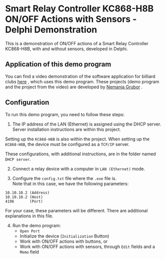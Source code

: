 # Smart Relay Controller KC868-H8B ON/OFF Actions with Sensors - Delphi Demonstration
This is a demonstration of ON/OFF actions of a Smart Relay Controller KC868-H8B, with and without sensors, developed in Delphi.

## Application of this demo program
You can find a video demonstration of the software application for billiard clubs [here](https://www.youtube.com/watch?v=uo0OWrl__sA&t=1s) ,
which uses this demo program. These projects (demo program and the project from the video) are developed by [Nemanja Grubor](https://github.com/nemanjang) .

## Configuration
To run this demo program, you need to follow these steps:

1. <p>The IP address of the LAN (Ethernet) is assigned using the DHCP server. Server installation instructions are within this project.<br> 
Setting up the `KC868-H8B` is also within the project. When setting up the `KC868-H8B`, the device must be configured as a `TCP/IP` server.
</p>

These configurations, with additional instructions, are in the folder named `DHCP server`.

2. Connect a relay device with a computer in `LAN (Ethernet)` mode.

3. Configure the `config.txt` file where the `.exe` file is.<br>
Note that in this case, we have the following parameters:
```
10.10.10.2 (Address)
10.10.10.2 (Host)
4196       (Port)
```

For your case, these parameters will be different. There are additional explanations in this file.

4. Run the demo program:
	- `Open Port`
	- Initialize the device (`Initialization` Button)
	- Work with ON/OFF actions with buttons, or
	- Work with ON/OFF actions with sensors, through `Edit` fields and a `Memo` field

